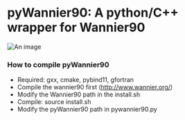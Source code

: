 # pyWannier90: A python/C++ wrapper for Wannier90 

![An image](https://github.com/hungpham2017/pyWannier90/blob/master/doc/Polyyens.png) <!-- .element height="50%" width="50%" -->

### How to compile pyWannier90
 - Required: gxx, cmake, pybind11, gfortran
 - Compile the wannier90 first (http://www.wannier.org/)
 - Modify the Wannier90 path in the install.sh
 - Compile: source install.sh
 - Modify the pyWannier90 path in pywannier90.py